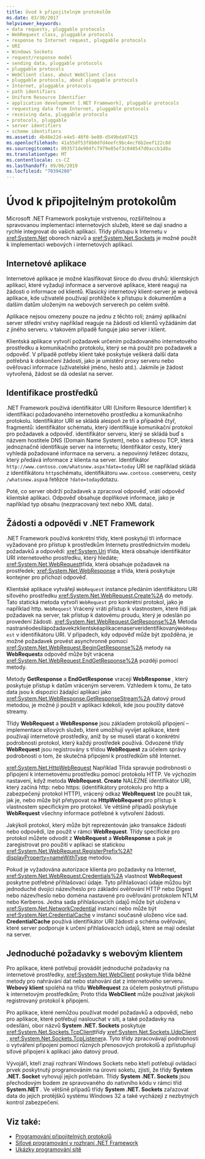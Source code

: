 ```yaml
---
title: Úvod k připojitelným protokolům
ms.date: 03/30/2017
helpviewer_keywords:
- data requests, pluggable protocols
- WebRequest class, pluggable protocols
- response to Internet request, pluggable protocols
- URI
- Windows Sockets
- request/response model
- sending data, pluggable protocols
- pluggable protocols
- WebClient class, about WebClient class
- pluggable protocols, about pluggable protocols
- Internet, pluggable protocols
- path identifiers
- Uniform Resource Identifier
- application development [.NET Framework], pluggable protocols
- requesting data from Internet, pluggable protocols
- receiving data, pluggable protocols
- protocols, pluggable
- server identifiers
- scheme identifiers
ms.assetid: 4b48e22d-e4e5-48f0-be80-d549bda97415
ms.openlocfilehash: 41a55df53f8b0dfd4eefc9bc4ecf6b2eef122c8d
ms.sourcegitcommit: 093571de904fc7979e85ef3c048547d0accb1d8a
ms.translationtype: MT
ms.contentlocale: cs-CZ
ms.lasthandoff: 09/06/2019
ms.locfileid: "70394280"
---
```

# <a name="introducing-pluggable-protocols"></a>Úvod k připojitelným protokolům
Microsoft .NET Framework poskytuje vrstvenou, rozšiřitelnou a spravovanou implementaci internetových služeb, které se dají snadno a rychle integrovat do vašich aplikací. Třídy přístupu k Internetu v <xref:System.Net> oborech názvů a <xref:System.Net.Sockets> je možné použít k implementaci webových i internetových aplikací.  
  
## <a name="internet-applications"></a>Internetové aplikace  
 Internetové aplikace je možné klasifikovat široce do dvou druhů: klientských aplikací, které vyžadují informace a serverové aplikace, které reagují na žádosti o informace od klientů. Klasický internetový klient-server je webová aplikace, kde uživatelé používají prohlížeče k přístupu k dokumentům a dalším datům uloženým na webových serverech po celém světě.  
  
 Aplikace nejsou omezeny pouze na jednu z těchto rolí; známý aplikační server střední vrstvy například reaguje na žádosti od klientů vyžádáním dat z jiného serveru. v takovém případě funguje jako server i klient.  
  
 Klientská aplikace vytvoří požadavek určením požadovaného internetového prostředku a komunikačního protokolu, který se má použít pro požadavek a odpověď. V případě potřeby klient také poskytuje veškerá další data potřebná k dokončení žádosti, jako je umístění proxy serveru nebo ověřovací informace (uživatelské jméno, heslo atd.). Jakmile je žádost vytvořená, žádost se dá odeslat na server.  
  
## <a name="identifying-resources"></a>Identifikace prostředků  
 .NET Framework používá identifikátor URI (Uniform Resource Identifier) k identifikaci požadovaného internetového prostředku a komunikačního protokolu. Identifikátor URI se skládá alespoň ze tří a případně čtyř, fragmentů: identifikátor schématu, který identifikuje komunikační protokol pro požadavek a odpověď. identifikátor serveru, který se skládá buď s názvem hostitele DNS (Domain Name System), nebo s adresou TCP, která jednoznačně identifikuje server na internetu; Identifikátor cesty, který vyhledá požadované informace na serveru. a nepovinný řetězec dotazu, který předává informace z klienta na server. Identifikátor `http://www.contoso.com/whatsnew.aspx?date=today` URI se například skládá z identifikátoru `http`schématu, identifikátoru `www.contoso.com`serveru, cesty `/whatsnew.aspx`a řetězce `?date=today`dotazu.  
  
 Poté, co server obdrží požadavek a zpracoval odpověď, vrátí odpověď klientské aplikaci. Odpověď obsahuje doplňkové informace, jako je například typ obsahu (nezpracovaný text nebo XML data).  
  
## <a name="requests-and-responses-in-the-net-framework"></a>Žádosti a odpovědi v .NET Framework  
 .NET Framework používá konkrétní třídy, které poskytují tři informace vyžadované pro přístup k prostředkům Internetu prostřednictvím modelu požadavků a odpovědí: <xref:System.Uri> třída, která obsahuje identifikátor URI internetového prostředku, který hledáte; <xref:System.Net.WebRequest>třída, která obsahuje požadavek na prostředek; <xref:System.Net.WebResponse> a třída, která poskytuje kontejner pro příchozí odpověď.  
  
 Klientské aplikace vytvářejí `WebRequest` instance předáním identifikátoru URI síťového prostředku <xref:System.Net.WebRequest.Create%2A> do metody. Tato statická metoda vytvoří `WebRequest` pro konkrétní protokol, jako je například http. `WebRequest` Vrácený vrátí přístup k vlastnostem, které řídí jak požadavek na server, tak přístup k datovému proudu, který je odeslán po provedení žádosti. <xref:System.Net.WebRequest.GetResponse%2A> Metoda nastraněodesílápožadavekzklientskéaplikacenaserveridentifikovaný`WebRequest` v identifikátoru URI. V případech, kdy odpověď může být zpožděna, je možné požadavek provést asynchronně pomocí <xref:System.Net.WebRequest.BeginGetResponse%2A> metody na **WebRequest**a odpověď může být vrácena <xref:System.Net.WebRequest.EndGetResponse%2A> později pomocí metody.  
  
 Metody **GetResponse** a **EndGetResponse** vracejí **WebResponse** , který poskytuje přístup k datům vráceným serverem. Vzhledem k tomu, že tato data jsou k dispozici žádající aplikaci jako <xref:System.Net.WebResponse.GetResponseStream%2A> datový proud metodou, je možné ji použít v aplikaci kdekoli, kde jsou použity datové streamy.  
  
 Třídy **WebRequest** a **WebResponse** jsou základem protokolů připojení – implementace síťových služeb, které umožňují vyvíjet aplikace, které používají internetové prostředky, aniž by se museli starat o konkrétní podrobnosti protokol, který každý prostředek používá. Odvozené třídy **WebRequest** jsou registrovány s třídou **WebRequest** za účelem správy podrobností o tom, že skutečná připojení k prostředkům sítě Internet.  
  
 <xref:System.Net.HttpWebRequest> Například Třída spravuje podrobnosti o připojení k internetovému prostředku pomocí protokolu HTTP. Ve výchozím nastavení, když metoda **WebRequest. Create** NALEZNE identifikátor URI, který začíná http: nebo https: (identifikátory protokolu pro http a zabezpečený protokol HTTP), vrácený odkaz **WebRequest** lze použít tak, jak je, nebo může být přetypovat na  **HttpWebRequest** pro přístup k vlastnostem specifickým pro protokol. Ve většině případů poskytuje **WebRequest** všechny informace potřebné k vytvoření žádosti.  
  
 Jakýkoli protokol, který může být reprezentován jako transakce žádosti nebo odpovědi, lze použít v rámci **WebRequest**. Třídy specifické pro protokol můžete odvodit z **WebRequest** a **WebResponse** a pak je zaregistrovat pro použití v aplikaci se statickou <xref:System.Net.WebRequest.RegisterPrefix%2A?displayProperty=nameWithType> metodou.  
  
 Pokud je vyžadována autorizace klienta pro požadavky na Internet, <xref:System.Net.WebRequest.Credentials%2A> vlastnost **WebRequest** poskytne potřebné přihlašovací údaje. Tyto přihlašovací údaje můžou být jednoduché dvojici název/heslo pro základní ověřování HTTP nebo Digest nebo název/heslo nebo doména nastavené pro ověřování protokolem NTLM nebo Kerberos. Jedna sada přihlašovacích údajů může být uložena v <xref:System.Net.NetworkCredential> instanci nebo může být <xref:System.Net.CredentialCache> v instanci současně uloženo více sad. **CredentialCache** používá identifikátor URI žádosti a schéma ověřování, které server podporuje k určení přihlašovacích údajů, které se mají odeslat na server.  
  
## <a name="simple-requests-with-webclient"></a>Jednoduché požadavky s webovým klientem  
 Pro aplikace, které potřebují provádět jednoduché požadavky na internetové prostředky, <xref:System.Net.WebClient> poskytuje třída běžné metody pro nahrávání dat nebo stahování dat z internetového serveru. **Webový klient** spoléhá na třídu **WebRequest** za účelem poskytnutí přístupu k internetovým prostředkům; Proto třída **WebClient** může používat jakýkoli registrovaný protokol k připojení.  
  
 Pro aplikace, které nemůžou používat model požadavků a odpovědí, nebo pro aplikace, které potřebují naslouchat v síti, a také požadavky na odesílání, obor názvů **System .NET. Sockets** poskytuje <xref:System.Net.Sockets.TcpClient>třídy <xref:System.Net.Sockets.UdpClient> , <xref:System.Net.Sockets.TcpListener>a. Tyto třídy zpracovávají podrobnosti o vytváření připojení pomocí různých přenosových protokolů a zpřístupňují síťové připojení k aplikaci jako datový proud.  
  
 Vývojáři, kteří znají rozhraní Windows Sockets nebo kteří potřebují ovládací prvek poskytnutý programováním na úrovni soketu, zjistí, že třídy **System .NET. Socket** vyhovují jejich potřebám. Třídy **System .NET. Sockets** jsou přechodovým bodem ze spravovaného do nativního kódu v rámci tříd **System.NET** . Ve většině případů třídy **System .NET. Sockets** zařazovat data do jejich protějšků systému Windows 32 a také vycházejí z nezbytných kontrol zabezpečení.  
  
## <a name="see-also"></a>Viz také:

- [Programování připojitelných protokolů](../../../docs/framework/network-programming/programming-pluggable-protocols.md)
- [Síťové programování v rozhraní .NET Framework](../../../docs/framework/network-programming/index.md)
- [Ukázky programování sítě](../../../docs/framework/network-programming/network-programming-samples.md)
